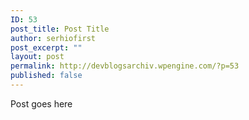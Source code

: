 ```yaml
---
ID: 53
post_title: Post Title
author: serhiofirst
post_excerpt: ""
layout: post
permalink: http://devblogsarchiv.wpengine.com/?p=53
published: false
---
```

Post goes here